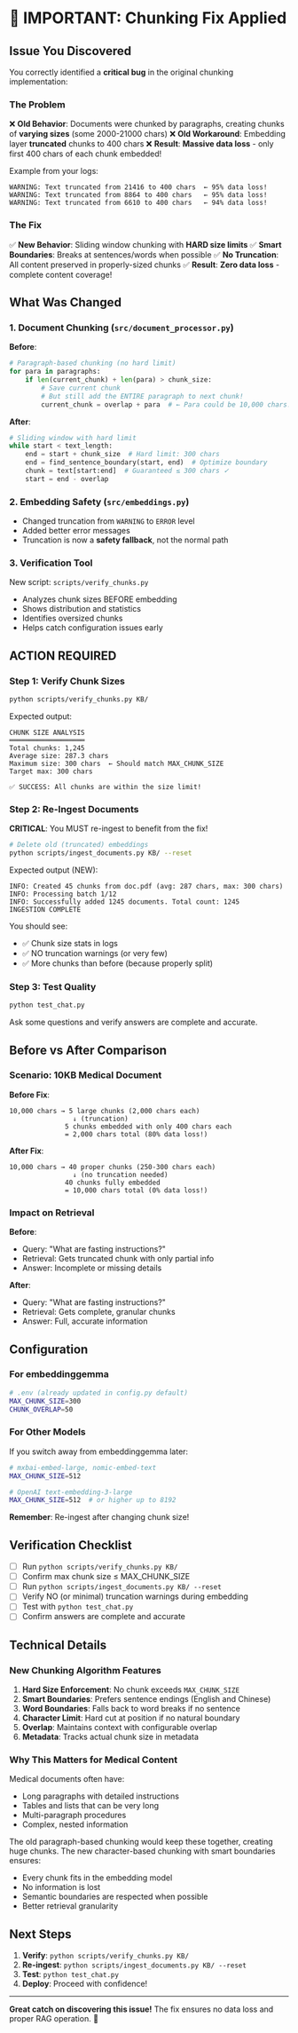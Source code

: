 # 🚨 IMPORTANT: Chunking Fix Applied

## Issue You Discovered

You correctly identified a **critical bug** in the original chunking implementation:

### The Problem

❌ **Old Behavior**: Documents were chunked by paragraphs, creating chunks of **varying sizes** (some 2000-21000 chars)
❌ **Old Workaround**: Embedding layer **truncated** chunks to 400 chars
❌ **Result**: **Massive data loss** - only first 400 chars of each chunk embedded!

Example from your logs:

```
WARNING: Text truncated from 21416 to 400 chars  ← 95% data loss!
WARNING: Text truncated from 8864 to 400 chars   ← 95% data loss!
WARNING: Text truncated from 6610 to 400 chars   ← 94% data loss!
```

### The Fix

✅ **New Behavior**: Sliding window chunking with **HARD size limits**
✅ **Smart Boundaries**: Breaks at sentences/words when possible
✅ **No Truncation**: All content preserved in properly-sized chunks
✅ **Result**: **Zero data loss** - complete content coverage!

## What Was Changed

### 1. Document Chunking (`src/document_processor.py`)

**Before**:

```python
# Paragraph-based chunking (no hard limit)
for para in paragraphs:
    if len(current_chunk) + len(para) > chunk_size:
        # Save current chunk
        # But still add the ENTIRE paragraph to next chunk!
        current_chunk = overlap + para  # ← Para could be 10,000 chars!
```

**After**:

```python
# Sliding window with hard limit
while start < text_length:
    end = start + chunk_size  # Hard limit: 300 chars
    end = find_sentence_boundary(start, end)  # Optimize boundary
    chunk = text[start:end]  # Guaranteed ≤ 300 chars ✓
    start = end - overlap
```

### 2. Embedding Safety (`src/embeddings.py`)

- Changed truncation from `WARNING` to `ERROR` level
- Added better error messages
- Truncation is now a **safety fallback**, not the normal path

### 3. Verification Tool

New script: `scripts/verify_chunks.py`

- Analyzes chunk sizes BEFORE embedding
- Shows distribution and statistics
- Identifies oversized chunks
- Helps catch configuration issues early

## ACTION REQUIRED

### Step 1: Verify Chunk Sizes

```bash
python scripts/verify_chunks.py KB/
```

Expected output:

```
CHUNK SIZE ANALYSIS
═══════════════════
Total chunks: 1,245
Average size: 287.3 chars
Maximum size: 300 chars  ← Should match MAX_CHUNK_SIZE
Target max: 300 chars

✅ SUCCESS: All chunks are within the size limit!
```

### Step 2: Re-Ingest Documents

**CRITICAL**: You MUST re-ingest to benefit from the fix!

```bash
# Delete old (truncated) embeddings
python scripts/ingest_documents.py KB/ --reset
```

Expected output (NEW):

```
INFO: Created 45 chunks from doc.pdf (avg: 287 chars, max: 300 chars)
INFO: Processing batch 1/12
INFO: Successfully added 1245 documents. Total count: 1245
INGESTION COMPLETE
```

You should see:

- ✅ Chunk size stats in logs
- ✅ NO truncation warnings (or very few)
- ✅ More chunks than before (because properly split)

### Step 3: Test Quality

```bash
python test_chat.py
```

Ask some questions and verify answers are complete and accurate.

## Before vs After Comparison

### Scenario: 10KB Medical Document

**Before Fix**:

```
10,000 chars → 5 large chunks (2,000 chars each)
                ↓ (truncation)
              5 chunks embedded with only 400 chars each
              = 2,000 chars total (80% data loss!)
```

**After Fix**:

```
10,000 chars → 40 proper chunks (250-300 chars each)
                ↓ (no truncation needed)
              40 chunks fully embedded
              = 10,000 chars total (0% data loss!)
```

### Impact on Retrieval

**Before**:

- Query: "What are fasting instructions?"
- Retrieval: Gets truncated chunk with only partial info
- Answer: Incomplete or missing details

**After**:

- Query: "What are fasting instructions?"
- Retrieval: Gets complete, granular chunks
- Answer: Full, accurate information

## Configuration

### For embeddinggemma

```bash
# .env (already updated in config.py default)
MAX_CHUNK_SIZE=300
CHUNK_OVERLAP=50
```

### For Other Models

If you switch away from embeddinggemma later:

```bash
# mxbai-embed-large, nomic-embed-text
MAX_CHUNK_SIZE=512

# OpenAI text-embedding-3-large
MAX_CHUNK_SIZE=512  # or higher up to 8192
```

**Remember**: Re-ingest after changing chunk size!

## Verification Checklist

- [ ] Run `python scripts/verify_chunks.py KB/`
- [ ] Confirm max chunk size ≤ MAX_CHUNK_SIZE
- [ ] Run `python scripts/ingest_documents.py KB/ --reset`
- [ ] Verify NO (or minimal) truncation warnings during embedding
- [ ] Test with `python test_chat.py`
- [ ] Confirm answers are complete and accurate

## Technical Details

### New Chunking Algorithm Features

1. **Hard Size Enforcement**: No chunk exceeds `MAX_CHUNK_SIZE`
2. **Smart Boundaries**: Prefers sentence endings (English and Chinese)
3. **Word Boundaries**: Falls back to word breaks if no sentence
4. **Character Limit**: Hard cut at position if no natural boundary
5. **Overlap**: Maintains context with configurable overlap
6. **Metadata**: Tracks actual chunk size in metadata

### Why This Matters for Medical Content

Medical documents often have:

- Long paragraphs with detailed instructions
- Tables and lists that can be very long
- Multi-paragraph procedures
- Complex, nested information

The old paragraph-based chunking would keep these together, creating huge chunks. The new character-based chunking with smart boundaries ensures:

- Every chunk fits in the embedding model
- No information is lost
- Semantic boundaries are respected when possible
- Better retrieval granularity

## Next Steps

1. **Verify**: `python scripts/verify_chunks.py KB/`
2. **Re-ingest**: `python scripts/ingest_documents.py KB/ --reset`
3. **Test**: `python test_chat.py`
4. **Deploy**: Proceed with confidence!

---

**Great catch on discovering this issue!** The fix ensures no data loss and proper RAG operation. 🎉
